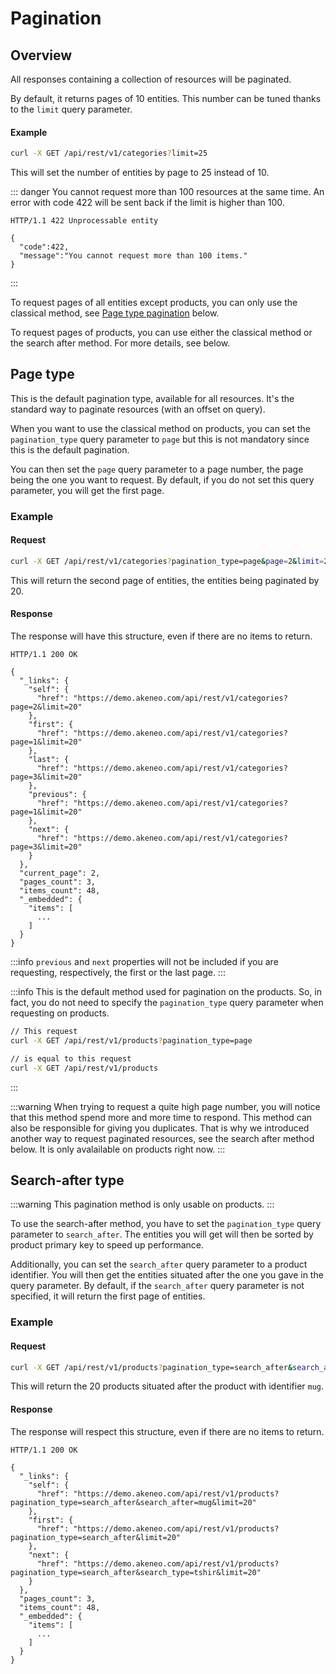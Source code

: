 # Pagination

## Overview

All responses containing a collection of resources will be paginated.

By default, it returns pages of 10 entities. This number can be tuned thanks to the `limit` query parameter.

#### Example
``` bash
curl -X GET /api/rest/v1/categories?limit=25
```

This will set the number of entities by page to 25 instead of 10.

::: danger
You cannot request more than 100 resources at the same time.
An error with code 422 will be sent back if the limit is higher than 100.
```http
HTTP/1.1 422 Unprocessable entity

{ 
  "code":422, 
  "message":"You cannot request more than 100 items." 
}
```
:::

To request pages of all entities except products, you can only use the classical method, see [Page type pagination](/documentation.html#page-type) below.

To request pages of products, you can use either the classical method or the search after method. For more details, see below.

## Page type

This is the default pagination type, available for all resources.
It's the standard way to paginate resources (with an offset on query).

When you want to use the classical method on products, you can set the `pagination_type` query parameter to `page` but this is not mandatory since this is the default pagination.

You can then set the `page` query parameter to a page number, the page being the one you want to request. By default, if you do not set this query parameter, you will get the first page.

### Example
#### Request
``` bash
curl -X GET /api/rest/v1/categories?pagination_type=page&page=2&limit=20
```

This will return the second page of entities, the entities being paginated by 20.

#### Response
The response will have this structure, even if there are no items to return.

```http
HTTP/1.1 200 OK

{
  "_links": {
    "self": {
      "href": "https://demo.akeneo.com/api/rest/v1/categories?page=2&limit=20"
    },
    "first": {
      "href": "https://demo.akeneo.com/api/rest/v1/categories?page=1&limit=20"
    },
    "last": {
      "href": "https://demo.akeneo.com/api/rest/v1/categories?page=3&limit=20"
    },
    "previous": {
      "href": "https://demo.akeneo.com/api/rest/v1/categories?page=1&limit=20"
    },
    "next": {
      "href": "https://demo.akeneo.com/api/rest/v1/categories?page=3&limit=20"
    }
  },
  "current_page": 2,
  "pages_count": 3,
  "items_count": 48,
  "_embedded": {
    "items": [
      ...
    ]
  }
}
```

:::info
`previous` and `next` properties will not be included if you are requesting, respectively, the first or the last page.
:::

:::info
This is the default method used for pagination on the products. So, in fact, you do not need to specify the `pagination_type` query parameter when requesting on products.
``` bash
// This request
curl -X GET /api/rest/v1/products?pagination_type=page

// is equal to this request
curl -X GET /api/rest/v1/products
```
:::

:::warning
When trying to request a quite high page number, you will notice that this method spend more and more time to respond. This method can also be responsible for giving you duplicates. That is why we introduced another way to request paginated resources, see the search after method below. It is only avalailable on products right now.
:::

## Search-after type
:::warning
This pagination method is only usable on products.
:::

To use the search-after method, you have to set the `pagination_type` query parameter to `search_after`. The entities you will get will then be sorted by product primary key to speed up performance.

Additionally, you can set the `search_after` query parameter to a product identifier. You will then get the entities situated after the one you gave in the query parameter. By default, if the `search_after` query parameter is not specified, it will return the first page of entities.

### Example
#### Request
``` bash
curl -X GET /api/rest/v1/products?pagination_type=search_after&search_after=mug&limit=20
```

This will return the 20 products situated after the product with identifier `mug`.

#### Response
The response will respect this structure, even if there are no items to return.

```http
HTTP/1.1 200 OK

{
  "_links": {
    "self": {
      "href": "https://demo.akeneo.com/api/rest/v1/products?pagination_type=search_after&search_after=mug&limit=20"
    },
    "first": {
      "href": "https://demo.akeneo.com/api/rest/v1/products?pagination_type=search_after&limit=20"
    },
    "next": {
      "href": "https://demo.akeneo.com/api/rest/v1/products?pagination_type=search_after&search_type=tshir&limit=20"
    }
  },
  "pages_count": 3,
  "items_count": 48,
  "_embedded": {
    "items": [
      ...
    ]
  }
}
```
